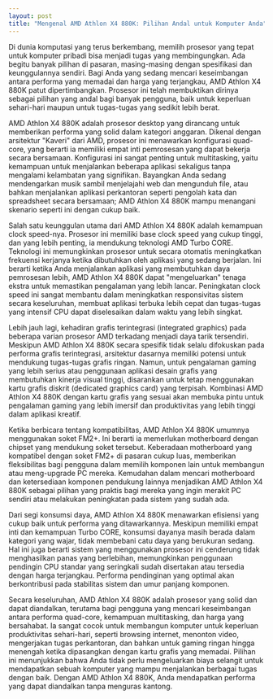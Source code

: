 ```yaml
---
layout: post
title: "Mengenal AMD Athlon X4 880K: Pilihan Andal untuk Komputer Anda"
---
```


Di dunia komputasi yang terus berkembang, memilih prosesor yang tepat untuk komputer pribadi bisa menjadi tugas yang membingungkan. Ada begitu banyak pilihan di pasaran, masing-masing dengan spesifikasi dan keunggulannya sendiri. Bagi Anda yang sedang mencari keseimbangan antara performa yang memadai dan harga yang terjangkau, AMD Athlon X4 880K patut dipertimbangkan. Prosesor ini telah membuktikan dirinya sebagai pilihan yang andal bagi banyak pengguna, baik untuk keperluan sehari-hari maupun untuk tugas-tugas yang sedikit lebih berat.

AMD Athlon X4 880K adalah prosesor desktop yang dirancang untuk memberikan performa yang solid dalam kategori anggaran. Dikenal dengan arsitektur "Kaveri" dari AMD, prosesor ini menawarkan konfigurasi quad-core, yang berarti ia memiliki empat inti pemrosesan yang dapat bekerja secara bersamaan. Konfigurasi ini sangat penting untuk multitasking, yaitu kemampuan untuk menjalankan beberapa aplikasi sekaligus tanpa mengalami kelambatan yang signifikan. Bayangkan Anda sedang mendengarkan musik sambil menjelajahi web dan mengunduh file, atau bahkan menjalankan aplikasi perkantoran seperti pengolah kata dan spreadsheet secara bersamaan; AMD Athlon X4 880K mampu menangani skenario seperti ini dengan cukup baik.

Salah satu keunggulan utama dari AMD Athlon X4 880K adalah kemampuan clock speed-nya. Prosesor ini memiliki base clock speed yang cukup tinggi, dan yang lebih penting, ia mendukung teknologi AMD Turbo CORE. Teknologi ini memungkinkan prosesor untuk secara otomatis meningkatkan frekuensi kerjanya ketika dibutuhkan oleh aplikasi yang sedang berjalan. Ini berarti ketika Anda menjalankan aplikasi yang membutuhkan daya pemrosesan lebih, AMD Athlon X4 880K dapat "mengeluarkan" tenaga ekstra untuk memastikan pengalaman yang lebih lancar. Peningkatan clock speed ini sangat membantu dalam meningkatkan responsivitas sistem secara keseluruhan, membuat aplikasi terbuka lebih cepat dan tugas-tugas yang intensif CPU dapat diselesaikan dalam waktu yang lebih singkat.

Lebih jauh lagi, kehadiran grafis terintegrasi (integrated graphics) pada beberapa varian prosesor AMD terkadang menjadi daya tarik tersendiri. Meskipun AMD Athlon X4 880K secara spesifik tidak selalu difokuskan pada performa grafis terintegrasi, arsitektur dasarnya memiliki potensi untuk mendukung tugas-tugas grafis ringan. Namun, untuk pengalaman gaming yang lebih serius atau penggunaan aplikasi desain grafis yang membutuhkan kinerja visual tinggi, disarankan untuk tetap menggunakan kartu grafis diskrit (dedicated graphics card) yang terpisah. Kombinasi AMD Athlon X4 880K dengan kartu grafis yang sesuai akan membuka pintu untuk pengalaman gaming yang lebih imersif dan produktivitas yang lebih tinggi dalam aplikasi kreatif.

Ketika berbicara tentang kompatibilitas, AMD Athlon X4 880K umumnya menggunakan soket FM2+. Ini berarti ia memerlukan motherboard dengan chipset yang mendukung soket tersebut. Keberadaan motherboard yang kompatibel dengan soket FM2+ di pasaran cukup luas, memberikan fleksibilitas bagi pengguna dalam memilih komponen lain untuk membangun atau meng-upgrade PC mereka. Kemudahan dalam mencari motherboard dan ketersediaan komponen pendukung lainnya menjadikan AMD Athlon X4 880K sebagai pilihan yang praktis bagi mereka yang ingin merakit PC sendiri atau melakukan peningkatan pada sistem yang sudah ada.

Dari segi konsumsi daya, AMD Athlon X4 880K menawarkan efisiensi yang cukup baik untuk performa yang ditawarkannya. Meskipun memiliki empat inti dan kemampuan Turbo CORE, konsumsi dayanya masih berada dalam kategori yang wajar, tidak membebani catu daya yang berukuran sedang. Hal ini juga berarti sistem yang menggunakan prosesor ini cenderung tidak menghasilkan panas yang berlebihan, memungkinkan penggunaan pendingin CPU standar yang seringkali sudah disertakan atau tersedia dengan harga terjangkau. Performa pendinginan yang optimal akan berkontribusi pada stabilitas sistem dan umur panjang komponen.

Secara keseluruhan, AMD Athlon X4 880K adalah prosesor yang solid dan dapat diandalkan, terutama bagi pengguna yang mencari keseimbangan antara performa quad-core, kemampuan multitasking, dan harga yang bersahabat. Ia sangat cocok untuk membangun komputer untuk keperluan produktivitas sehari-hari, seperti browsing internet, menonton video, mengerjakan tugas perkantoran, dan bahkan untuk gaming ringan hingga menengah ketika dipasangkan dengan kartu grafis yang memadai. Pilihan ini menunjukkan bahwa Anda tidak perlu mengeluarkan biaya selangit untuk mendapatkan sebuah komputer yang mampu menjalankan berbagai tugas dengan baik. Dengan AMD Athlon X4 880K, Anda mendapatkan performa yang dapat diandalkan tanpa menguras kantong.
